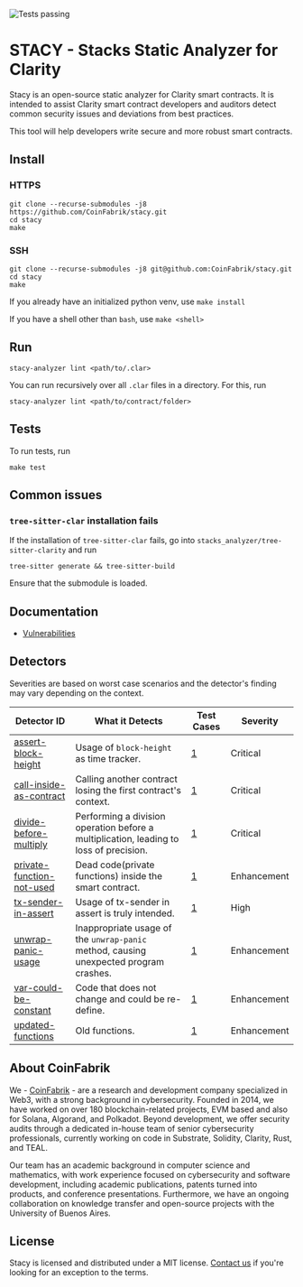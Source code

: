 ![Tests passing](https://github.com/coinfabrik/stacy/actions/workflows/test.yml/badge.svg)

# STACY - Stacks Static Analyzer for Clarity

Stacy is an open-source static analyzer for Clarity smart contracts. It is intended to assist Clarity smart contract developers and auditors detect common security issues and deviations from best practices. 

This tool will help developers write secure and more robust smart contracts.


## Install

### HTTPS

```shell
git clone --recurse-submodules -j8 https://github.com/CoinFabrik/stacy.git
cd stacy
make
```

### SSH

```shell
git clone --recurse-submodules -j8 git@github.com:CoinFabrik/stacy.git
cd stacy
make
```

If you already have an initialized python venv, use `make install`

If you have a shell other than `bash`, use `make <shell>`

## Run

```shell
stacy-analyzer lint <path/to/.clar>
```

You can run recursively over all `.clar` files in a directory. For this, run

```shell
stacy-analyzer lint <path/to/contract/folder>
```

## Tests

To run tests, run
```shell
make test
```

## Common issues

### `tree-sitter-clar` installation fails
If the installation of `tree-sitter-clar` fails, go into `stacks_analyzer/tree-sitter-clarity` and run

```shell
tree-sitter generate && tree-sitter-build
```

Ensure that the submodule is loaded.

## Documentation

- [Vulnerabilities](https://github.com/CoinFabrik/stacy/tree/main/docs/vulnerabilities)

## Detectors

Severities are based on worst case scenarios and the detector's finding may vary depending on the context.

| Detector ID                                                                                                              | What it Detects                                                                                                                                                                                           | Test Cases                                                                                                                                                                                                                                               | Severity    |
| ------------------------------------------------------------------------------------------------------------------------ | --------------------------------------------------------------------------------------------------------------------------------------------------------------------------------------------------------- | -------------------------------------------------------------------------------------------------------------------------------------------------------------------------------------------------------------------------------------------------------- | ----------- |
| [assert-block-height](https://github.com/CoinFabrik/stacy/blob/main/docs/vulnerabilities/1-assert-block-height.md)         | Usage of `block-height` as time tracker.                  | [1](https://github.com/CoinFabrik/stacy/tree/main/tests/assert_block_height) | Critical    |
| [call-inside-as-contract](https://github.com/CoinFabrik/stacy/blob/main/docs/vulnerabilities/2-call-inside-as-contract.md)                           | Calling another contract losing the first contract's context.                                                           | [1](https://github.com/CoinFabrik/stacy/tree/main/tests/call_inside_as_contract)                                                                                                                                                | Critical    |
| [divide-before-multiply](https://github.com/CoinFabrik/stacy/blob/main/docs/vulnerabilities/3-divide-before-multiply.md)                                               | Performing a division operation before a multiplication, leading to loss of precision.                                                                                | [1](https://github.com/CoinFabrik/stacy/tree/main/tests/divide_before_multiply)                                                                             | Critical    |
| [private-function-not-used](https://github.com/CoinFabrik/stacy/blob/main/docs/vulnerabilities/4-private-function-not-used.md)                                          | Dead code(private functions) inside the smart contract.                                                                        | [1](https://github.com/CoinFabrik/stacy/tree/main/tests/private_function_not_used)                                                                                                                                                                  | Enhancement |
| [tx-sender-in-assert](https://github.com/CoinFabrik/stacy/blob/main/docs/vulnerabilities/5-tx-sender-in-assert.md)                                          | Usage of tx-sender in assert is truly intended.                                                                       | [1](https://github.com/CoinFabrik/stacy/tree/main/tests/tx_sender_in_assert)                                                                                                                                                                  | High |
| [unwrap-panic-usage](https://github.com/CoinFabrik/stacy/blob/main/docs/vulnerabilities/6-unwrap-panic-usage.md)                                          | Inappropriate usage of the `unwrap-panic` method, causing unexpected program crashes.                                                                         | [1](https://github.com/CoinFabrik/stacy/tree/main/tests/unwrap_panic_usage)                                                                                                                                                                  | Enhancement |
| [var-could-be-constant](https://github.com/CoinFabrik/stacy/blob/main/docs/vulnerabilities/7-var-could-be-constant.md)                                          | Code that does not change and could be re-define.                                                                         | [1](https://github.com/CoinFabrik/stacy/tree/main/tests/var_could_be_constant)                                                                                                                                                                  | Enhancement |
| [updated-functions](https://github.com/CoinFabrik/stacy/blob/main/docs/vulnerabilities/9-updated-functions.md)                                          | Old functions.                                                                         | [1](https://github.com/CoinFabrik/stacy/tree/main/tests/updated_functions)                                                                                                                                                                  | Enhancement |


## About CoinFabrik

We - [CoinFabrik](https://www.coinfabrik.com/) - are a research and development company specialized in Web3, with a strong background in cybersecurity. Founded in 2014, we have worked on over 180 blockchain-related projects, EVM based and also for Solana, Algorand, and Polkadot. Beyond development, we offer security audits through a dedicated in-house team of senior cybersecurity professionals, currently working on code in Substrate, Solidity, Clarity, Rust, and TEAL.

Our team has an academic background in computer science and mathematics, with work experience focused on cybersecurity and software development, including academic publications, patents turned into products, and conference presentations. Furthermore, we have an ongoing collaboration on knowledge transfer and open-source projects with the University of Buenos Aires.

## License


Stacy is licensed and distributed under a MIT license. [Contact us](https://www.coinfabrik.com/) if you're looking for an exception to the terms.
